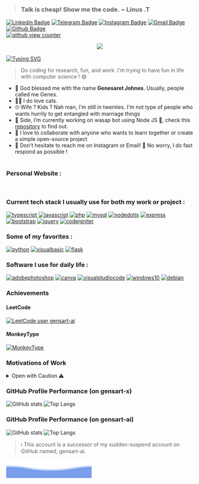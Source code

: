 > ### Talk is cheap! Show me the code. ~ Linus .T
[![Linkedin Badge](https://img.shields.io/badge/Linkedin-100000?style=for-the-badge&logo=linkedin&logoColor=white&labelColor=008DD4&color=008DD4)](https://www.linkedin.com/in/gensart/)
[![Telegram Badge](https://img.shields.io/badge/Telegram-grey?style=for-the-badge&logo=telegram&link=https://t.me/gensartx)](https://t.me/gensartx)
[![Instagram Badge](https://img.shields.io/badge/Instagram-purple?style=for-the-badge&logo=instagram&logoColor=white&link=https://instagram.com/gensart.ai)](https://instagram.com/gensart.ai)
[![Gmail Badge](https://img.shields.io/badge/-G--Mail-c14438?style=for-the-badge&logo=Gmail&logoColor=white&link=mailto:geneshsarretsarretret@gmail.com)](mailto:geneshsarretsarretret@gmail.com?subject=%5BFrom%20GitHub%5D&body=Hello%2C%20i%20wanna%20contact%20you%20about%20%3A) 
[![Github Badge](https://img.shields.io/badge/gensart--x-%20classy%20since%202017-blue?style=for-the-badge&logo=github&link=https://github.com/gensart-x/)](https://www.github.com/gensart-x/)<br/>
[![github view counter](https://komarev.com/ghpvc/?username=gensart-x&label=Viewed+:&style=for-the-badge&link=https:github.com/gensart-x)](https://github.com/gensart-x)<br/>
<p align="center">
  <img  width="200" src="https://i.ibb.co/981YpCR/XOsX.gif">
</p>

[![Typing SVG](https://readme-typing-svg.demolab.com?font=Plus+Jakarta+Sans&duration=2000&pause=500&color=F7AF11&random=false&width=435&lines=Gen+Z+%F0%9F%90%A3;Professional+Google+Searcher+%F0%9F%98%8E%F0%9F%98%86;Indomie+Enthusiast++%F0%9F%A5%87;Indonesian+%E2%AD%90;Open+Source+Lover+%F0%9F%92%99;Happy+to+help+others+as+I+can%F0%9F%98%81;Dubstep+Music+%F0%9F%8E%B6;Plays+Mobile+Legends+%F0%9F%8E%B2)](https://git.io/typing-svg)
> Do coding for research, fun, and work. I'm trying to have fun in life with computer science ! 😅
- 🌟 God blessed me with the name **Genesaret Johnes**. Usually, people called me Genes.
- 🐱‍👤 I do love cats.
- 🙄 Wife ? Kids ? Nah man, I'm still in twenties. I'm not type of people who wants hurrily to get entangled with marriage things
- 🌱 Side, I’m currently working on wasap bot using Node JS 🤖, check this [repository](https://github.com/gensart-x/whatsapp-bot) to find out.
- 🤝 I love to collaborate with anyone who wants to learn together or create a simple open-source project
- 🤙 Don't hesitate to reach me on Instagram or Email! 💌 No worry, I do fast respond as possible !<br/><br/>

### Personal Website :
<a href='https://gensart.super.site' target="_blank"><img alt='' src='https://img.shields.io/badge/OPEN WEBSITE ↗-100000?style=for-the-badge&logo=&logoColor=white&labelColor=0720F0&color=0720F0'/></a>

### Current tech stack I usually use for both my work or project :
<a href='https://typescriptlang.org' target="_blank"><img alt='typescript' src='https://img.shields.io/badge/TypeScript-3178C6.svg?style=for-the-badge&logo=TypeScript&logoColor=white'/></a>
<a href='https://javascript.com' target="_blank"><img alt='javascript' src='https://img.shields.io/badge/JavaScript-F7DF1E.svg?style=for-the-badge&logo=JavaScript&logoColor=black'/></a>
<a href='https://php.net' target="_blank"><img alt='php' src='https://img.shields.io/badge/PHP-777BB4.svg?style=for-the-badge&logo=PHP&logoColor=white'/></a>
<a href='https://mariadb.org' target="_blank"><img alt='mysql' src='https://img.shields.io/badge/MariaDB-003545.svg?style=for-the-badge&logo=MariaDB&logoColor=white'/></a>
<a href='https://nodejs.org/en' target="_blank"><img alt='nodedotjs' src='https://img.shields.io/badge/Node.js-339933.svg?style=for-the-badge&logo=nodedotjs&logoColor=white'/></a>
<a href='https://expressjs.com/' target="_blank"><img alt='express' src='https://img.shields.io/badge/Express-000000.svg?style=for-the-badge&logo=Express&logoColor=white'/></a>
<a href='https://getbootstrap.com' target="_blank"><img alt='bootstrap' src='https://img.shields.io/badge/Bootstrap-7952B3.svg?style=for-the-badge&logo=Bootstrap&logoColor=white'/></a>
<a href='https://jquery.com' target="_blank"><img alt='jquery' src='https://img.shields.io/badge/jQuery-0769AD.svg?style=for-the-badge&logo=jQuery&logoColor=white'/></a>
<a href='https://codeigniter.com' target="_blank"><img alt='codeigniter' src='https://img.shields.io/badge/CodeIgniter 4-EF4223.svg?style=for-the-badge&logo=CodeIgniter&logoColor=white'/></a>

### Some of my favorites :
<a href='https://python.org' target="_blank"><img alt='python' src='https://img.shields.io/badge/Python-100000?style=flat-square&logo=python&logoColor=FFDA1C&labelColor=306998&color=306998'/></a>
<a href='https://learn.microsoft.com/en-us/office/vba/library-reference/concepts/getting-started-with-vba-in-office' target="_blank"><img alt='visualbasic' src='https://img.shields.io/badge/VBA_For_Excel-100000?style=flat-square&logo=visualbasic&logoColor=FFFFFF&labelColor=512BD4&color=512BD4'/></a>
<a href='https://flask.palletsprojects.com/en/2.3.x/' target="_blank"><img alt='flask' src='https://img.shields.io/badge/Flask-100000?style=flat-square&logo=flask&logoColor=000000&labelColor=FFFFFF&color=FFFFFF'/></a>

### Software I use for daily life :
<a href='https://www.adobe.com/id_en/products/photoshop/landpa.html' target="_blank"><img alt='adobephotoshop' src='https://img.shields.io/badge/Photoshop-100000?style=for-the-badge&logo=adobephotoshop&logoColor=white&labelColor=000B1D&color=000B1D'/></a>
<a href='https://canva.com' target="_blank"><img alt='canva' src='https://img.shields.io/badge/Canva-100000?style=for-the-badge&logo=canva&logoColor=00C4CC&labelColor=FFFFFF&color=FFFFFF'/></a>
<a href='https://vscode.dev' target="_blank"><img alt='visualstudiocode' src='https://img.shields.io/badge/Visual_Studio Code-100000?style=for-the-badge&logo=visualstudiocode&logoColor=007ACC&labelColor=FFFFFF&color=FFFFFF'/></a>
<a href='https://microsoft.com' target="_blank"><img alt='windows10' src='https://img.shields.io/badge/Windows_10-100000?style=for-the-badge&logo=windows10&logoColor=76B8DD&labelColor=083252&color=083252'/></a>
<a href='https://debian.org' target="_blank"><img alt='debian' src='https://img.shields.io/badge/Debian_Bullseye 11-100000?style=for-the-badge&logo=debian&logoColor=A81D33&labelColor=FFFFFF&color=FFFFFF'/></a>

### Achievements

#### LeetCode
[![LeetCode user gensart-ai](https://img.shields.io/badge/dynamic/json?style=for-the-badge&labelColor=black&color=%23ffa116&label=Solved&query=solved&url=https%3A%2F%2Fleetcode-badge.vercel.app%2Fapi%2Fusers%2Fgensart-ai&logo=leetcode&logoColor=yellow)](https://leetcode.com/gensart-ai/)

#### MonkeyType
[![MonkeyType](https://ziadoua.github.io/m3-Markdown-Badges/badges/MonkeyType/monkeytype2.svg)](https://monkeytype.com/profile/gensart-x)

### Motivations of Work
<details>
  <summary>Open with Caution ⚠</summary>
  <img src="https://i.ibb.co/MSj6gxJ/9i1V.gif">
  <img src="https://i.ibb.co/4tBnVKN/AX9I.gif">
</details>

### GitHub Profile Performance (on gensart-x)
![GitHub stats](https://github-readme-stats.vercel.app/api?username=gensart-x&show_icons=true&theme=radical&rank_icon=github)
![Top Langs](https://github-readme-stats.vercel.app/api/top-langs/?username=gensart-x&theme=radical&layout=compact)

### GitHub Profile Performance (on gensart-ai)
![GitHub stats](https://github-readme-stats.vercel.app/api?username=gensart-ai&show_icons=true&theme=radical&rank_icon=github)
![Top Langs](https://github-readme-stats.vercel.app/api/top-langs/?username=gensart-ai&theme=radical&layout=compact)

> ℹ This account is a successor of my sudden-suspend account on GitHub named, gensart-ai.

<img src="https://raw.githubusercontent.com/gensart-x/gensart-x/main/bottom_header.svg">
